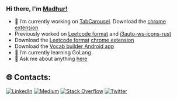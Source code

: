 ### Hi there, I'm [Madhur!](https://madhur.co.in) 



- 🔭 I’m currently working on [TabCarousel](https://github.com/TabCarousel/TabCarousel). Download the [chrome extension](https://chromewebstore.google.com/detail/tabcarousel/ddldimidiliclngjipajmjjiakhbcohn)
- Previously worked on [Leetcode format](https://github.com/madhur/leetcode-format-chrome-extension) and [i3auto-ws-icons-rust](https://github.com/madhur/i3auto-ws-icons-rust)
- Download the [Leetcode format](https://github.com/madhur/leetcode-format-chrome-extension) [chrome extension](https://chrome.google.com/webstore/detail/leetcode-format/imogghebhifnnlgogigikjecilkicfpp?hl=en)
- Download the [Vocab builder Android app](https://play.google.com/store/apps/details?id=in.co.madhur.vocabbuilder)
- 🌱 I’m currently learning GoLang
- 💬 Ask me about anything [here](https://www.madhur.co.in/contact/)

## 🌐 Contacts:
[![LinkedIn](https://img.shields.io/badge/LinkedIn-%230077B5.svg?logo=linkedin&logoColor=white)](https://linkedin.com/in/madhurahuja) [![Medium](https://img.shields.io/badge/Medium-12100E?logo=medium&logoColor=white)](https://medium.com/@madhur25) [![Stack Overflow](https://img.shields.io/badge/-Stackoverflow-FE7A16?logo=stack-overflow&logoColor=white)](https://stackoverflow.com/users/507256/madhur-ahuja) [![Twitter](https://img.shields.io/badge/Twitter-%231DA1F2.svg?logo=Twitter&logoColor=white)](https://twitter.com/madhur25) 
